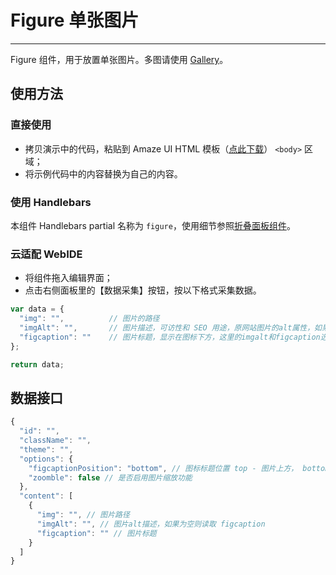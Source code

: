 # Figure 单张图片
---

Figure 组件，用于放置单张图片。多图请使用 [Gallery](/widgets/gallery)。

## 使用方法

### 直接使用

- 拷贝演示中的代码，粘贴到 Amaze UI HTML 模板（[点此下载](/getting-started)） `<body>` 区域；
- 将示例代码中的内容替换为自己的内容。

### 使用 Handlebars

本组件 Handlebars partial 名称为 `figure`，使用细节参照[折叠面板组件](/widgets/accordion)。

### 云适配 WebIDE

- 将组件拖入编辑界面；
- 点击右侧面板里的【数据采集】按钮，按以下格式采集数据。

```javascript
var data = {
  "img": "",          // 图片的路径
  "imgAlt": "",       // 图片描述，可访性和 SEO 用途，原网站图片的alt属性，如果alt为空或者不填写这项，则调用 figcaption
  "figcaption": ""    // 图片标题，显示在图标下方，这里的imgalt和figcaption选择一个填写就可以了
};

return data;
```

## 数据接口

```javascript
{
  "id": "",
  "className": "",
  "theme": "",
  "options": {
    "figcaptionPosition": "bottom", // 图标标题位置 top - 图片上方， bottom - 图片下方
    "zoomble": false // 是否启用图片缩放功能
  },
  "content": [
    {
      "img": "", // 图片路径
      "imgAlt": "", // 图片alt描述，如果为空则读取 figcaption
      "figcaption": "" // 图片标题
    }
  ]
}
```
